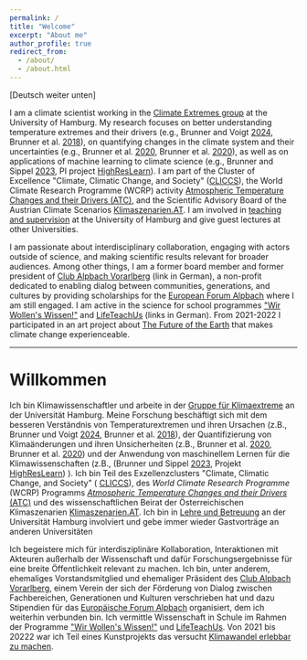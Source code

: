 ```yaml
---
permalink: /
title: "Welcome"
excerpt: "About me"
author_profile: true
redirect_from:
  - /about/
  - /about.html
---
```


[Deutsch weiter unten]

I am a climate scientist working in the <a href="https://www.fnk.uni-hamburg.de/2-research/research-group-climate-extremes.html" target="_blanck">Climate Extremes group</a> at the University of Hamburg. My research focuses on
better understanding temperature extremes and their drivers
(e.g.,
Brunner and Voigt <a href="https://doi.org/10.1038/s41467-024-46349-x" target="_blanck">2024</a>,
Brunner et al. <a href="https://doi.org/10.1029/2018GL077837" target="_blanck">2018</a>),
on quantifying changes in the climate system and their uncertainties
(e.g.,
Brunner et al. <a href="https://doi.org/10.5194/esd-11-995-2020" target="_blanck">2020</a>,
Brunner et al. <a href="https://doi.org/10.1175/JCLI-D-19-0953.1" target="_blanck">2020</a>),
as well as on applications of machine learning to climate science
(e.g.,
Brunner and Sippel <a href="https://doi.org/10.1017/eds.2023.23" target="_blanck">2023</a>,
PI project <a href="https://klimaszenarien.at/en/projects/data-usability/" target="_blanck">HighResLearn</a>).
I am part of the Cluster of Excellence "Climate, Climatic Change, and Society" (<a href="https://www.cliccs.uni-hamburg.de/about-cliccs.html" target="_blanck">CLICCS</a>), the World Climate Research Programme (WCRP) activity  <a href="https://www.aparc-climate.org/activities/temperature-changes/" target="_blank">Atmospheric Temperature Changes and their Drivers (ATC)</a>, and the Scientific Advisory Board of the Austrian Climate Scenarios <a href="https://klimaszenarien.at/mitwirkende/" target="_blank">Klimaszenarien.AT</a>. I am involved in [teaching and supervision](/teaching) at the University of Hamburg and give guest lectures at other Universities.

I am passionate about interdisciplinary collaboration, engaging with actors outside of science, and making scientific results relevant for broader audiences. Among other things, I am a former board member and former president of <a href="http://www.club-alpbach-vorarlberg.at" target="_blanck">Club Alpbach Vorarlberg</a> (link in German), a non-profit dedicated to enabling dialog between communities, generations, and cultures by providing scholarships for the <a href="https://www.alpbach.org/en/" target="_blanck">European Forum Alpbach</a> where I am still engaged. I am active in the science for school programmes  <a href="https://www.uni-hamburg.de/wissen-fuer-alle/wir-wollens-wissen.html" target="_blanck">"Wir Wollen's Wissen!"</a> and <a href="https://www.lifeteachus.org/" target="_blanck">LifeTeachUs</a> (links in German). From 2021-2022 I participated in an art project about [The Future of the Earth](/misc/preenact) that makes climate change experienceable.

---
# Willkommen

Ich bin Klimawissenschaftler und arbeite in der <a href="https://www.fnk.uni-hamburg.de/2-research/research-group-climate-extremes.html" target="_blanck">Gruppe für Klimaextreme</a> an der Universität Hamburg. Meine Forschung beschäftigt sich
mit dem besseren Verständnis von Temperaturextremen und ihren Ursachen
(z.B.,
Brunner und Voigt <a href="https://doi.org/10.1038/s41467-024-46349-x" target="_blanck">2024</a>,
Brunner et al. <a href="https://doi.org/10.1029/2018GL077837" target="_blanck">2018</a>),
der Quantifizierung von Klimaänderungen und ihren Unsicherheiten
(z.B.,
Brunner et al. <a href="https://doi.org/10.5194/esd-11-995-2020" target="_blanck">2020</a>,
Brunner et al. <a href="https://doi.org/10.1175/JCLI-D-19-0953.1" target="_blanck">2020</a>) und
der Anwendung von maschinellem Lernen für die Klimawissenschaften
(z.B.,
(Brunner und Sippel <a href="https://doi.org/10.1017/eds.2023.23" target="_blanck">2023</a>,
Projekt <a href="https://klimaszenarien.at/en/projects/data-usability/" target="_blanck">HighResLearn</a>)
).
Ich bin Teil des Exzellenzclusters "Climate, Climatic Change, and Society" ( <a href="https://www.cliccs.uni-hamburg.de/about-cliccs.html" target="_blanck">CLICCS</a>), des _World Climate Research Programme_ (WCRP) Programms <a href="https://www.aparc-climate.org/activities/temperature-changes/" target="_blank">_Atmospheric Temperature Changes and their Drivers_ (ATC)</a> und des wissenschaftlichen Beirat der Österreichischen Klimaszenarien <a href="https://klimaszenarien.at/" target="_blank">Klimaszenarien.AT</a>. Ich bin in [Lehre und Betreuung](/teaching) an der Universität Hamburg involviert und gebe immer wieder Gastvorträge an anderen Universitäten

Ich begeistere mich für interdisziplinäre Kollaboration, Interaktionen mit Akteuren außerhalb der Wissenschaft und dafür Forschungsergebnisse für eine breite Öffentlichkeit relevant zu machen. Ich bin, unter anderem, ehemaliges Vorstandsmitglied und ehemaliger Präsident des <a href="http://www.club-alpbach-vorarlberg.at" target="_blanck">Club Alpbach Vorarlberg</a>, einem Verein der sich der Förderung von Dialog zwischen Fachbereichen, Generationen und Kulturen verschrieben hat und dazu Stipendien für das <a href="https://www.alpbach.org/de/" target="_blanck">Europäische Forum Alpbach</a> organisiert, dem ich weiterhin verbunden bin. Ich vermittle Wissenschaft in Schule im Rahmen der Programme <a href="https://www.uni-hamburg.de/wissen-fuer-alle/wir-wollens-wissen.html" target="_blanck">"Wir Wollen's Wissen!"</a> und <a href="https://www.lifeteachus.org/" target="_blanck">LifeTeachUs</a>. Von 2021 bis 20222 war ich Teil eines Kunstprojekts das versucht [Klimawandel erlebbar zu machen](/misc/preenact).
